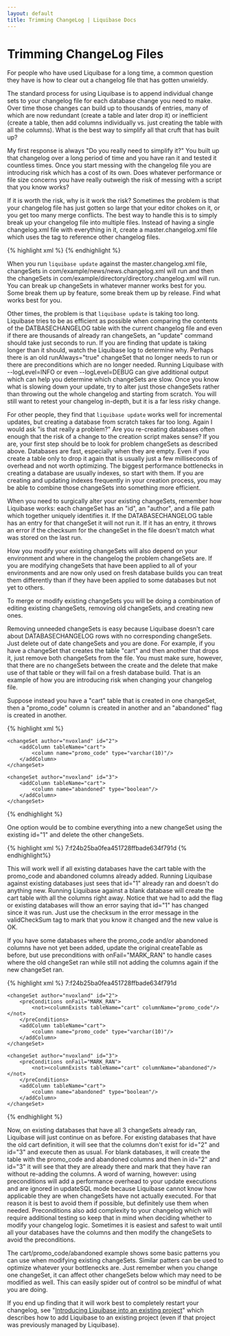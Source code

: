 ```yaml
---
layout: default
title: Trimming ChangeLog | Liquibase Docs
---
```


# Trimming ChangeLog Files

For people who have used Liquibase for a long time, a common question they have is how to clear out a changelog file that has gotten unwieldy.

The standard process for using Liquibase is to append individual change sets to your changelog file for each database change you need to make. Over time those changes can build up to thousands of entries, many of which are now redundant (create a table and later drop it) or inefficient (create a table, then add columns individually vs. just creating the table with all the columns). What is the best way to simplify all that cruft that has built up?

My first response is always "Do you really need to simplify it?" You built up that changelog over a long period of time and you have ran it and tested it countless times. Once you start messing with the changelog file you are introducing risk which has a cost of its own. Does whatever performance or file size concerns you have really outweigh the risk of messing with a script that you know works?

If it is worth the risk, why is it work the risk? Sometimes the problem is that your changelog file has just gotten so large that your editor chokes on it, or you get too many merge conflicts. The best way to handle this is to simply break up your changelog file into multiple files. Instead of having a single changelog.xml file with everything in it, create a master.changelog.xml file which uses the tag to reference other changelog files.

{% highlight xml %}
<databaseChangeLog
            xmlns="http://www.liquibase.org/xml/ns/dbchangelog/3.3"
            xmlns:xsi="http://www.w3.org/2001/XMLSchema-instance"
            xsi:schemaLocation="http://www.liquibase.org/xml/ns/dbchangelog/3.3
         http://www.liquibase.org/xml/ns/dbchangelog/dbchangelog-3.3.xsd">
    <include file="com/example/news/news.changelog.xml"/>
    <include file="com/example/directory/directory.changelog.xml"/>
</databaseChangeLog>
{% endhighlight %}

When you run `liquibase update` against the master.changelog.xml file, changeSets in com/example/news/news.changelog.xml will run and then the changeSets in com/example/directory/directory.changelog.xml will run. You can break up changeSets in whatever manner works best for you. Some break them up by feature, some break them up by release. Find what works best for you.

Other times, the problem is that `liquibase update` is taking too long. Liquibase tries to be as efficient as possible when comparing the contents of the DATBASECHANGELOG table with the current changelog file and even if there are thousands of already ran changeSets, an "update" command should take just seconds to run. If you are finding that update is taking longer than it should, watch the Liquibase log to determine why. Perhaps there is an old runAlways="true" changeSet that no longer needs to run or there are preconditions which are no longer needed. Running Liquibase with --logLevel=INFO or even --logLevel=DEBUG can give additional output which can help you determine which changeSets are slow. Once you know what is slowing down your update, try to alter just those changeSets rather than throwing out the whole changelog and starting from scratch. You will still want to retest your changelog in-depth, but it is a far less risky change.

For other people, they find that `liquibase update` works well for incremental updates, but creating a database from scratch takes far too long. Again I would ask "is that really a problem?" Are you re-creating databases often enough that the risk of a change to the creation script makes sense? If you are, your first step should be to look for problem changeSets as described above. Databases are fast, especially when they are empty. Even if you create a table only to drop it again that is usually just a few milliseconds of overhead and not worth optimizing. The biggest performance bottlenecks in creating a database are usually indexes, so start with them. If you are creating and updating indexes frequently in your creation process, you may be able to combine those changeSets into something more efficient.

When you need to surgically alter your existing changeSets, remember how Liquibase works: each changeSet has an "id", an "author", and a file path which together uniquely identifies it. If the DATABASECHANGELOG table has an entry for that changeSet it will not run it. If it has an entry, it throws an error if the checksum for the changeSet in the file doesn't match what was stored on the last run.

How you modify your existing changeSets will also depend on your environment and where in the changelog the problem changeSets are. If you are modifying changeSets that have been applied to all of your environments and are now only used on fresh database builds you can treat them differently than if they have been applied to some databases but not yet to others.

To merge or modify existing changeSets you will be doing a combination of editing existing changeSets, removing old changeSets, and creating new ones.

Removing unneeded changeSets is easy because Liquibase doesn't care about DATABASECHANGELOG rows with no corresponding changeSets. Just delete out of date changeSets and you are done. For example, if you have a changeSet that creates the table "cart" and then another that drops it, just remove both changeSets from the file. You must make sure, however, that there are no changeSets between the create and the delete that make use of that table or they will fail on a fresh database build. That is an example of how you are introducing risk when changing your changelog file.

Suppose instead you have a "cart" table that is created in one changeSet, then a "promo_code" column is created in another and an "abandoned" flag is created in another.

{% highlight xml %}
<databaseChangeLog xmlns="http://www.liquibase.org/xml/ns/dbchangelog" xmlns:xsi="http://www.w3.org/2001/XMLSchema-instance"
                       xsi:schemaLocation="http://www.liquibase.org/xml/ns/dbchangelog http://www.liquibase.org/xml/ns/dbchangelog/dbchangelog-3.3.xsd">
    <changeSet author="nvoxland" id="1">
        <createTable tableName="cart">
            <column name="id" type="int"/>
        </createTable>
    </changeSet>

    <changeSet author="nvoxland" id="2">
        <addColumn tableName="cart">
            <column name="promo_code" type="varchar(10)"/>
        </addColumn>
    </changeSet>

    <changeSet author="nvoxland" id="3">
        <addColumn tableName="cart">
            <column name="abandoned" type="boolean"/>
        </addColumn>
    </changeSet>

</databaseChangeLog>
{% endhighlight %}

One option would be to combine everything into a new changeSet using the existing id="1" and delete the other changeSets.

{% highlight xml %}
<databaseChangeLog xmlns="http://www.liquibase.org/xml/ns/dbchangelog" xmlns:xsi="http://www.w3.org/2001/XMLSchema-instance"
                   xsi:schemaLocation="http://www.liquibase.org/xml/ns/dbchangelog http://www.liquibase.org/xml/ns/dbchangelog/dbchangelog-3.3.xsd">
    <changeSet author="nvoxland" id="1">
        <validCheckSum>7:f24b25ba0fea451728ffbade634f791d</validCheckSum>
        <createTable tableName="cart">
            <column name="id" type="int"/>
            <column name="promo_code" type="varchar(10)"/>
            <column name="abandoned" type="boolean"/>
        </createTable>
    </changeSet>
</databaseChangeLog>
{% endhighlight%}

This will work well if all existing databases have the cart table with the promo_code and abandoned columns already added. Running Liquibase against existing databases just sees that id="1" already ran and doesn't do anything new. Running Liquibase against a blank database will create the cart table with all the columns right away. Notice that we had to add the flag or existing databases will thow an error saying that id="1" has changed since it was run. Just use the checksum in the error message in the validCheckSum tag to mark that you know it changed and the new value is OK.

If you have some databases where the promo_code and/or abandoned columns have not yet been added, update the original createTable as before, but use preconditions with onFail="MARK_RAN" to handle cases where the old changeSet ran while still not adding the columns again if the new changeSet ran.

{% highlight xml %}
<databaseChangeLog xmlns="http://www.liquibase.org/xml/ns/dbchangelog" xmlns:xsi="http://www.w3.org/2001/XMLSchema-instance"
                   xsi:schemaLocation="http://www.liquibase.org/xml/ns/dbchangelog http://www.liquibase.org/xml/ns/dbchangelog/dbchangelog-3.3.xsd">
    <changeSet author="nvoxland" id="1">
        <validCheckSum>7:f24b25ba0fea451728ffbade634f791d</validCheckSum>
        <createTable tableName="cart">
            <column name="id" type="int"/>
            <column name="promo_code" type="varchar(10)"/>
            <column name="abandoned" type="boolean"/>
        </createTable>
    </changeSet>

    <changeSet author="nvoxland" id="2">
        <preConditions onFail="MARK_RAN">
            <not><columnExists tableName="cart" columnName="promo_code"/></not>
        </preConditions>
        <addColumn tableName="cart">
            <column name="promo_code" type="varchar(10)"/>
        </addColumn>
    </changeSet>

    <changeSet author="nvoxland" id="3">
        <preConditions onFail="MARK_RAN">
            <not><columnExists tableName="cart" columnName="abandoned"/></not>
        </preConditions>
        <addColumn tableName="cart">
            <column name="abandoned" type="boolean"/>
        </addColumn>
    </changeSet>

</databaseChangeLog>
{% endhighlight %}

Now, on existing databases that have all 3 changeSets already ran, Liquibase will just continue on as before. For existing databases that have the old cart definition, it will see that the columns don't exist for id="2" and id="3" and execute then as usual. For blank databases, it will create the table with the promo_code and abandoned columns and then in id="2" and id="3" it will see that they are already there and mark that they have ran without re-adding the columns. A word of warning, however: using preconditions will add a performance overhead to your update executions and are ignored in updateSQL mode because Liquibase cannot know how applicable they are when changeSets have not actually executed. For that reason it is best to avoid them if possible, but definitely use them when needed. Preconditions also add complexity to your changelog which will require additional testing so keep that in mind when deciding whether to modify your changelog logic. Sometimes it is easiest and safest to wait until all your databases have the columns and then modify the changeSets to avoid the preconditions.

The cart/promo_code/abandoned example shows some basic patterns you can use when modifying existing changeSets. Similar patters can be used to optimize whatever your bottlenecks are. Just remember when you change one changeSet, it can affect other changeSets below which may need to be modified as well. This can easily spider out of control so be mindful of what you are doing.

If you end up finding that it will work best to completely restart your changelog, see "[Introducing Liquibase into an existing project](existing_project.html)" which describes how to add Liquibase to an existing project (even if that project was previously managed by Liquibase).